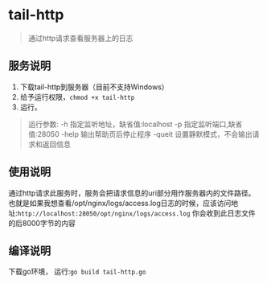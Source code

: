 # tail-http
> 通过http请求查看服务器上的日志

## 服务说明
1. 下载tail-http到服务器（目前不支持Windows）
2. 给予运行权限，`chmod +x tail-http`
3. 运行。
> 运行参数:
-h 指定监听地址，缺省值:localhost
-p 指定监听端口,缺省值:28050
-help 输出帮助页后停止程序
-queit 设置静默模式，不会输出请求和返回信息

## 使用说明
通过http请求此服务时，服务会把请求信息的uri部分用作服务器内的文件路径。
也就是如果我想查看/opt/nginx/logs/access.log日志的时候，应该访问地址:`http://localhost:28050/opt/nginx/logs/access.log`
你会收到此日志文件的后8000字节的内容

## 编译说明
下载go环境，
运行:`go build tail-http.go`
